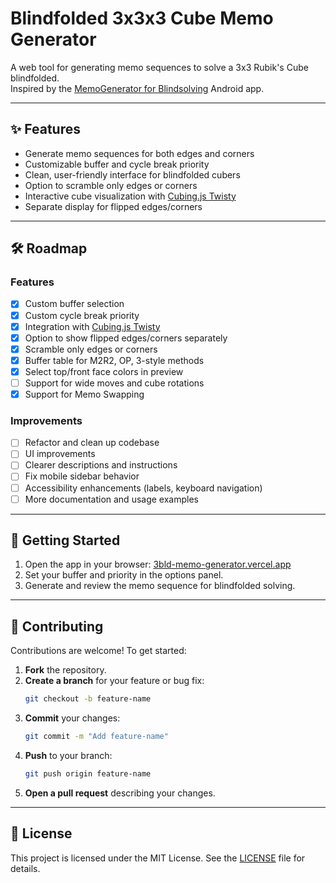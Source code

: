 # Blindfolded 3x3x3 Cube Memo Generator

A web tool for generating memo sequences to solve a 3x3 Rubik's Cube blindfolded.  
Inspired by the [MemoGenerator for Blindsolving](https://play.google.com/store/apps/details?id=de.jojo.memogenerator) Android app.

---

## ✨ Features

- Generate memo sequences for both edges and corners
- Customizable buffer and cycle break priority
- ️Clean, user-friendly interface for blindfolded cubers
- ️Option to scramble only edges or corners
- Interactive cube visualization with [Cubing.js Twisty](https://js.cubing.net/cubing/twisty/)
- Separate display for flipped edges/corners

---

## 🛠️ Roadmap

### Features

- [x] Custom buffer selection
- [x] Custom cycle break priority
- [x] Integration with [Cubing.js Twisty](https://js.cubing.net/cubing/twisty/)
- [x] Option to show flipped edges/corners separately
- [x] Scramble only edges or corners
- [x] Buffer table for M2R2, OP, 3-style methods
- [x] Select top/front face colors in preview
- [ ] Support for wide moves and cube rotations
- [x] Support for Memo Swapping

### Improvements

- [ ] Refactor and clean up codebase
- [ ] UI improvements
- [ ] Clearer descriptions and instructions
- [ ] Fix mobile sidebar behavior
- [ ] Accessibility enhancements (labels, keyboard navigation)
- [ ] More documentation and usage examples

---

## 🚀 Getting Started

1. Open the app in your browser: [3bld-memo-generator.vercel.app](https://3bld-memo-generator.vercel.app/)
2. Set your buffer and priority in the options panel.
3. Generate and review the memo sequence for blindfolded solving.

---

## 🤝 Contributing

Contributions are welcome! To get started:

1. **Fork** the repository.
2. **Create a branch** for your feature or bug fix:
   ```bash
   git checkout -b feature-name
   ```
3. **Commit** your changes:
   ```bash
   git commit -m "Add feature-name"
   ```
4. **Push** to your branch:
   ```bash
   git push origin feature-name
   ```
5. **Open a pull request** describing your changes.

---

## 📄 License

This project is licensed under the MIT License. See the [LICENSE](LICENSE) file for details.
